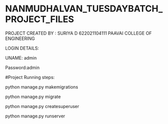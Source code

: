 # NANMUDHALVAN_TUESDAYBATCH_PROJECT_FILES

PROJECT CREATED BY : 
SURIYA D
622021104111
PAAVAI COLLEGE OF ENGINEERING



LOGIN DETAILS:


UNAME: admin


Password:admin




#Project Running steps:

python manage.py makemigrations

python manage.py migrate

python manage.py createsuperuser

python manage.py runserver
